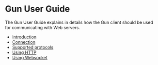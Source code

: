 Gun User Guide
==============

The Gun User Guide explains in details how the Gun client
should be used for communicating with Web servers.

 *  [Introduction](introduction.md)
 *  [Connection](connect.md)
 *  [Supported protocols](protocols.md)
 *  [Using HTTP](http.md)
 *  [Using Websocket](websocket.md)
